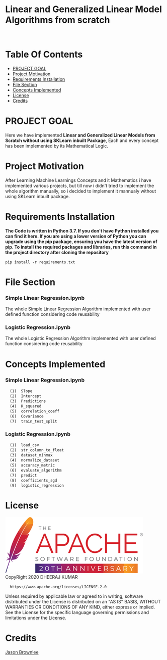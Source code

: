 # Linear and Generalized Linear Model Algorithms from scratch
<br>

# Table Of Contents
- [PROJECT GOAL](#PROJECT-GOAL)
- [Project Motivation](#Project-Motivation)
- [Requirements Installation](#Requirements-Installation)
- [File Section](#File-Section)
- [Concepts Implemented](#Technologies-Used)
- [License](#License)
- [Credits](#Credits)

# PROJECT GOAL

Here we have implemented **Linear and Generalized Linear Models from Scratch without using SKLearn inbuilt Package**, Each and every concept has been implemented by its Mathematical Logic. 

# Project Motivation

After Learning Machine Learnings Concepts and it Mathematics i have implemented various projects, but till now i didn't tried to implement the whole algorithm manually, so i decided to implement it mannualy without using SKLearn inbuilt package.

# Requirements Installation

**The Code is written in Python 3.7. If you don't have Python installed you can find it here. If you are using a lower version of Python you can upgrade using the pip package, ensuring you have the latest version of pip. To install the required packages and libraries, run this command in the project directory after cloning the repository**

    pip install -r requirements.txt
    
# File Section

### Simple Linear Regression.ipynb

The whole Simple Linear Regression Algorithm implemented with user defined function considering code reusability 

### Logistic Regression.ipynb

The whole Logistic Regression Algorithm implemented with user defined function considering code reusability 

# Concepts Implemented

###  Simple Linear Regression.ipynb

      (1)  Slope
      (2)  Intercept
      (3)  Predictions
      (4)  R_squared
      (5)  correlation_coeff
      (6)  Covariance
      (7)  train_test_split
      
###  Logistic Regression.ipynb

      (1)  load_csv
      (2)  str_column_to_float
      (3)  dataset_minmax
      (4)  normalize_dataset
      (5)  accuracy_metric
      (6)  evaluate_algorithm
      (7)  predict
      (8)  coefficients_sgd
      (9)  logistic_regression

# License

![Alt Text](https://github.com/DheerajKumar97/FIFA-World-Cup-Analysis/blob/master/apache.jpg)
<br>
CopyRight 2020 DHEERAJ KUMAR

      https://www.apache.org/licenses/LICENSE-2.0
      
Unless required by applicable law or agreed to in writing, software distributed under the License is distributed on an "AS IS" BASIS, WITHOUT WARRANTIES OR CONDITIONS OF ANY KIND, either express or implied. See the License for the specific language governing permissions and limitations under the License.
<br>

# Credits
<a href="https://machinelearningmastery.com/implement-simple-linear-regression-scratch-python/"> Jason Brownlee</a>
